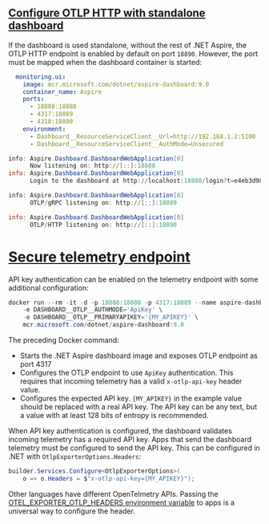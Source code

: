 
## [Configure OTLP HTTP with standalone dashboard](https://learn.microsoft.com/en-us/dotnet/aspire/fundamentals/dashboard/enable-browser-telemetry?tabs=bash#configure-otlp-http-with-standalone-dashboard)
If the dashboard is used standalone, without the rest of .NET Aspire, the OTLP HTTP endpoint is enabled by default on port `18890`. However, the port must be mapped when the dashboard container is started:

```yml
  monitoring.ui:
    image: mcr.microsoft.com/dotnet/aspire-dashboard:9.0
    container_name: Aspire
    ports:
      - 18888:18888
      - 4317:18889
      - 4318:18890
    environment:
      - Dashboard__ResourceServiceClient__Url=http://192.168.1.2:5100
      - Dashboard__ResourceServiceClient__AuthMode=Unsecured
```


```powershell
info: Aspire.Dashboard.DashboardWebApplication[0]
      Now listening on: http://[::]:18888
info: Aspire.Dashboard.DashboardWebApplication[0]
      Login to the dashboard at http://localhost:18888/login?t=e4eb3d98ba779ff72614988e1e9455dc. The URL may need changes depending on how network access to the container is configured.

info: Aspire.Dashboard.DashboardWebApplication[0]
      OTLP/gRPC listening on: http://[::]:18889

info: Aspire.Dashboard.DashboardWebApplication[0]
      OTLP/HTTP listening on: http://[::]:18890
```

# [Secure telemetry endpoint](https://learn.microsoft.com/en-us/dotnet/aspire/fundamentals/dashboard/security-considerations?tabs=bash#secure-telemetry-endpoint)

API key authentication can be enabled on the telemetry endpoint with some additional configuration:

```PowerShell
docker run --rm -it -d -p 18888:18888 -p 4317:18889 --name aspire-dashboard \
    -e DASHBOARD__OTLP__AUTHMODE='ApiKey' \
    -e DASHBOARD__OTLP__PRIMARYAPIKEY='{MY_APIKEY}' \
    mcr.microsoft.com/dotnet/aspire-dashboard:9.0
```

The preceding Docker command:

- Starts the .NET Aspire dashboard image and exposes OTLP endpoint as port 4317
- Configures the OTLP endpoint to use `ApiKey` authentication. This requires that incoming telemetry has a valid `x-otlp-api-key` header value.
- Configures the expected API key. `{MY_APIKEY}` in the example value should be replaced with a real API key. The API key can be any text, but a value with at least 128 bits of entropy is recommended.

When API key authentication is configured, the dashboard validates incoming telemetry has a required API key. Apps that send the dashboard telemetry must be configured to send the API key. This can be configured in .NET with `OtlpExporterOptions.Headers`:

```csharp
builder.Services.Configure<OtlpExporterOptions>(
    o => o.Headers = $"x-otlp-api-key={MY_APIKEY}");
```

Other languages have different OpenTelmetry APIs. Passing the [OTEL_EXPORTER_OTLP_HEADERS environment variable](https://opentelemetry.io/docs/specs/otel/protocol/exporter/) to apps is a universal way to configure the header.
